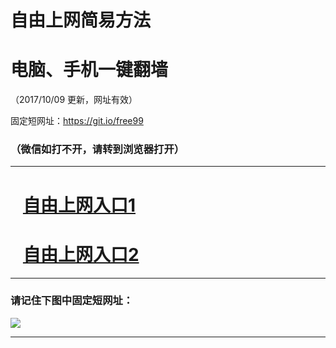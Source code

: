 ﻿# 自由上网简易方法

# 电脑、手机一键翻墙

（2017/10/09 更新，网址有效）

固定短网址：https://git.io/free99

### （微信如打不开，请转到浏览器打开）


***





# &nbsp;&nbsp; <a href="http://ft1672831896.fwq-tz-1001.info/fwqtz01.html?t=100900130529 " target="_blank">自由上网入口1</a>
# &nbsp;&nbsp; <a href="http://ft1964917736.fwq-tz-1002.info/fwqtz02.html?t=100900114658 " target="_blank">自由上网入口2</a>
***

### 请记住下图中固定短网址：

<img src="https://s3-us-west-2.amazonaws.com/fwq-1001/yjfq-20170905okok.png" /> 


***

